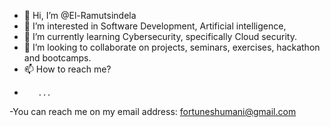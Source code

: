 - 👋 Hi, I’m @El-Ramutsindela
- 👀 I’m interested in Software Development, Artificial intelligence,  
- 🌱 I’m currently learning Cybersecurity, specifically Cloud security.
- 💞️ I’m looking to collaborate on projects, seminars, exercises, hackathon and bootcamps.
- 📫 How to reach me?
-        ...
-You can reach me on my email address: fortuneshumani@gmail.com
<!---
El-Ramutsindela/El-Ramutsindela is a ✨ special ✨ repository because its `README.md` (this file) appears on your GitHub profile.
You can click the Preview link to take a look at your changes.
--->
